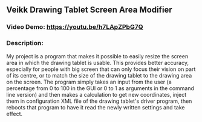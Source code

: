 ## Veikk Drawing Tablet Screen Area Modifier
### Video Demo: https://youtu.be/h7LApZPbG7Q
### Description:
My project is a program that makes it possible to easily resize the screen area in which the drawing tablet is usable.
This provides better accuracy, especially for people with big screen that can only focus their vision on part of its centre, or to match the size of the drawing tablet to the drawing area on the screen.
The program simply takes an input from the user (a percentage from 0 to 100 in the GUI or 0 to 1 as arguments in the command line version) and then makes a calculation to get new coordinates, inject them in configuration XML file of the drawing tablet's driver program, then reboots that program to have it read the newly written settings and take effect.

